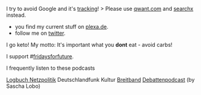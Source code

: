 



I try to avoid Google and it's <a href="https://www.wired.co.uk/article/how-to-delete-google-search-history-tracking" title="Take back control of all the personal data Google stores about you with our easy-to-follow security tips">tracking</a>! > Please use <a href="https://about.qwant.com/" title="https://www.honigdachse.de/dienste#suchmaschine">qwant.com</a> and <a href="https://suche.honigdachse.de/" title="https://www.honigdachse.de/dienste#suchmaschine">searchx</a> instead.

* you find my current stuff on <a href="https://plexa.de" title="my personal scrapbook">plexa.de</a>.
* follow me on <a href="https://twitter.com/gruenheit" title="@gruenheit">twitter</a>.

I go keto! My motto: It's important what you **dont** eat - avoid carbs! 


I support #<a href="https://www.qwant.com/?q=%23fridaysforfuture&client=opensearch" title="see current results on qwant">fridaysforfuture</a>.

I frequently listen to these podcasts

[Logbuch Netzpolitik](https://logbuch-netzpolitik.de/)
Deutschlandfunk Kultur [Breitband](https://www.deutschlandfunkkultur.de/breitband.1263.de.html)
[Debattenpodcast](https://www.spiegel.de/thema/sascha_lobo_podcast/) (by Sascha Lobo)